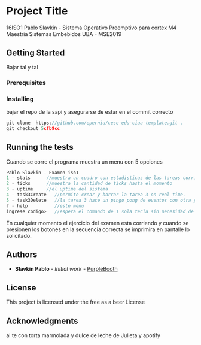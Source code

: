 # Project Title

16ISO1 Pablo Slavkin - Sistema Operativo Preemptivo para cortex M4
Maestria Sistemas Embebidos UBA - MSE2019

## Getting Started

Bajar tal y tal


### Prerequisites


### Installing

bajar el repo de la sapi y asegurarse de estar en el commit correcto
```c
git clone  https://github.com/epernia/cese-edu-ciaa-template.git .
git checkout 5cfb9cc
```


## Running the tests

Cuando se corre el programa muestra un menu con 5 opciones

```c
Pablo Slavkin - Examen iso1
1 - stats      //muestra un cuadro con estadisticas de las tareas corriendo
2 - ticks      //muestra la cantidad de ticks hasta el momento
3 - uptime     //el uptime del sistema
4 - task3Create   //permite crear y borrar la tarea 3 on real time.
5 - task3Delete   //la tarea 3 hace un pingo pong de eventos con otra y maneja float
? - help          //este menu
ingrese codigo>   //espera el comando de 1 sola tecla sin necesidad de enter.
```

En cualquier momento el ejercicio del examen esta corriendo y cuando se presionen los botones
en la secuencia correcta se imprimira en pantalle lo solicitado.

## Authors

* **Slavkin Pablo** - *Initial work* - [PurpleBooth](https://github.com/PurpleBooth)


## License

This project is licensed under the free as a beer License 

## Acknowledgments

al te con torta marmolada y dulce de leche de Julieta y apotify

